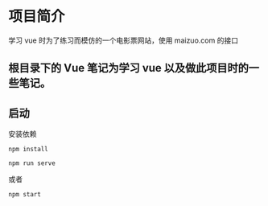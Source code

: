 # 项目简介

学习 vue 时为了练习而模仿的一个电影票网站，使用 maizuo.com 的接口

## 根目录下的 Vue 笔记为学习 vue 以及做此项目时的一些笔记。

## 启动

安装依赖

```
npm install
```

```
npm run serve
```

或者

```
npm start
```
